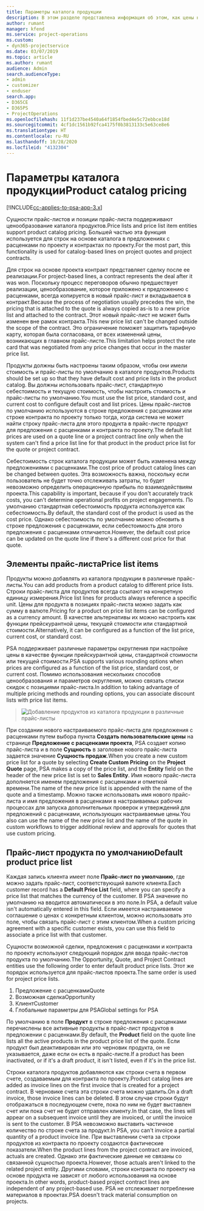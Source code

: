 ```yaml
---
title: Параметры каталога продукции
description: В этом разделе представлена информация об этом, как цены каталога продуктов работают в Dynamics 365 Project Service Automation (PSA).
author: rumant
manager: kfend
ms.service: project-operations
ms.custom:
- dyn365-projectservice
ms.date: 03/07/2019
ms.topic: article
ms.author: rumant
audience: Admin
search.audienceType:
- admin
- customizer
- enduser
search.app:
- D365CE
- D365PS
- ProjectOperations
ms.openlocfilehash: 11f1d237be4540a64f1854fbed4e5c72ebbce18d
ms.sourcegitcommit: 4cf1dc1561b92fca4175f0b3813133c5e63ce8e6
ms.translationtype: HT
ms.contentlocale: ru-RU
ms.lasthandoff: 10/28/2020
ms.locfileid: "4132304"
---
```

# <a name="product-catalog-pricing"></a><span data-ttu-id="23a33-103">Параметры каталога продукции</span><span class="sxs-lookup"><span data-stu-id="23a33-103">Product catalog pricing</span></span> 

[!INCLUDE[cc-applies-to-psa-app-3.x](../includes/cc-applies-to-psa-app-3x.md)]


<span data-ttu-id="23a33-104">Сущности прайс-листов и позиции прайс-листа поддерживают ценообразование каталога продуктов.</span><span class="sxs-lookup"><span data-stu-id="23a33-104">Price lists and price list item entities support product catalog pricing.</span></span> <span data-ttu-id="23a33-105">Большей частью эта функция используется для строк на основе каталога в предложениях с расценками по проекту и контрактах по проекту.</span><span class="sxs-lookup"><span data-stu-id="23a33-105">For the most part, this functionality is used for catalog-based lines on project quotes and project contracts.</span></span>

<span data-ttu-id="23a33-106">Для строк на основе проекта контракт представляет сделку после ее реализации.</span><span class="sxs-lookup"><span data-stu-id="23a33-106">For project-based lines, a contract represents the deal after it was won.</span></span> <span data-ttu-id="23a33-107">Поскольку процесс переговоров обычно предшествует реализации, ценообразование, которое приложено к предложению с расценками, всегда копируется в новый прайс-лист и вкладывается в контракт.</span><span class="sxs-lookup"><span data-stu-id="23a33-107">Because the process of negotiation usually precedes the win, the pricing that is attached to the quote is always copied as-is to a new price list and attached to the contract.</span></span> <span data-ttu-id="23a33-108">Этот новый прайс-лист не может быть изменен вне рамок контракта.</span><span class="sxs-lookup"><span data-stu-id="23a33-108">This new price list can't be changed outside the scope of the contract.</span></span> <span data-ttu-id="23a33-109">Это ограничение поможет защитить тарифную карту, которая была согласована, от всех изменений цены, возникающих в главном прайс-листе.</span><span class="sxs-lookup"><span data-stu-id="23a33-109">This limitation helps protect the rate card that was negotiated from any price changes that occur in the master price list.</span></span>

<span data-ttu-id="23a33-110">Продукты должны быть настроены таким образом, чтобы они имели стоимость и прайс-листы по умолчанию в каталоге продуктов.</span><span class="sxs-lookup"><span data-stu-id="23a33-110">Products should be set up so that they have default cost and price lists in the product catalog.</span></span> <span data-ttu-id="23a33-111">Вы должны использовать прайс-лист, стандартную себестоимость и текущую стоимость, чтобы настроить стоимость и прайс-листы по умолчанию.</span><span class="sxs-lookup"><span data-stu-id="23a33-111">You must use the list price, standard cost, and current cost to configure default cost and list prices.</span></span> <span data-ttu-id="23a33-112">Цены прайс-листов по умолчанию используются в строке предложения с расценками или строке контракта по проекту только тогда, когда система не может найти строку прайс-листа для этого продукта в прайс-листе продукт для предложения с расценками и контракта по проекту.</span><span class="sxs-lookup"><span data-stu-id="23a33-112">The default list prices are used on a quote line or a project contract line only when the system can't find a price list line for that product in the product price list for the quote or project contract.</span></span>

<span data-ttu-id="23a33-113">Себестоимость строк каталога продукции может быть изменена между предложениями с расценками.</span><span class="sxs-lookup"><span data-stu-id="23a33-113">The cost price of product catalog lines can be changed between quotes.</span></span> <span data-ttu-id="23a33-114">Эта возможность важна, поскольку если пользователь не будет точно отслеживать затраты, то будет невозможно определить операционную прибыль по взаимодействиям проекта.</span><span class="sxs-lookup"><span data-stu-id="23a33-114">This capability is important, because if you don't accurately track costs, you can't determine operational profits on project engagements.</span></span> <span data-ttu-id="23a33-115">По умолчанию стандартная себестоимость продукта используется как себестоимость.</span><span class="sxs-lookup"><span data-stu-id="23a33-115">By default, the standard cost of the product is used as the cost price.</span></span> <span data-ttu-id="23a33-116">Однако себестоимость по умолчанию можно обновить в строке предложения с расценками, если себестоимость для этого предложения с расценками отличается.</span><span class="sxs-lookup"><span data-stu-id="23a33-116">However, the default cost price can be updated on the quote line if there's a different cost price for that quote.</span></span>

## <a name="price-list-items"></a><span data-ttu-id="23a33-117">Элементы прайс-листа</span><span class="sxs-lookup"><span data-stu-id="23a33-117">Price list items</span></span>

<span data-ttu-id="23a33-118">Продукты можно добавлять из каталога продукции в различные прайс-листы.</span><span class="sxs-lookup"><span data-stu-id="23a33-118">You can add products from a product catalog to different price lists.</span></span> <span data-ttu-id="23a33-119">Строки прайс-листа для продуктов всегда ссылают на конкретную единицу измерения.</span><span class="sxs-lookup"><span data-stu-id="23a33-119">Price list lines for products always reference a specific unit.</span></span> <span data-ttu-id="23a33-120">Цены для продукта в позициях прайс-листа можно задать как сумму в валюте.</span><span class="sxs-lookup"><span data-stu-id="23a33-120">Pricing for a product on price list items can be configured as a currency amount.</span></span> <span data-ttu-id="23a33-121">В качестве альтернативы их можно настроить как функции прейскурантной цены, текущей стоимости или стандартной стоимости.</span><span class="sxs-lookup"><span data-stu-id="23a33-121">Alternatively, it can be configured as a function of the list price, current cost, or standard cost.</span></span>

<span data-ttu-id="23a33-122">PSA поддерживает различные параметры округления при настройке цены в качестве функции прейскурантной цены, стандартной стоимости или текущей стоимости.</span><span class="sxs-lookup"><span data-stu-id="23a33-122">PSA supports various rounding options when prices are configured as a function of the list price, standard cost, or current cost.</span></span> <span data-ttu-id="23a33-123">Помимо использования нескольких способов ценообразования и параметров округления, можно связать списки скидок с позициями прайс-листа.</span><span class="sxs-lookup"><span data-stu-id="23a33-123">In addition to taking advantage of multiple pricing methods and rounding options, you can associate discount lists with price list items.</span></span> 

> ![Добавление продуктов из каталога продукции в различные прайс-листы](media/basic-guide-16.png)

<span data-ttu-id="23a33-125">При создании нового настраиваемого прайс-листа для предложения с расценками путем выбора пункта **Создать пользовательские цены** на странице **Предложение с расценками проекта**, PSA создает копию прайс-листа и в поле **Сущность** в заголовке нового прайс-листа задается значение **Сущность продаж**.</span><span class="sxs-lookup"><span data-stu-id="23a33-125">When you create a new custom price list for a quote by selecting **Create Custom Pricing** on the **Project Quote** page, PSA makes a copy of the price list, and the **Entity** field on the header of the new price list is set to **Sales Entity**.</span></span> <span data-ttu-id="23a33-126">Имя нового прайс-листа дополняется именем предложения с расценками и отметкой времени.</span><span class="sxs-lookup"><span data-stu-id="23a33-126">The name of the new price list is appended with the name of the quote and a timestamp.</span></span> <span data-ttu-id="23a33-127">Можно также использовать имя нового прайс-листа и имя предложения в расценками в настраиваемых рабочих процессах для запуска дополнительных проверок и утверждений для предложений с расценками, использующих настраиваемые цены.</span><span class="sxs-lookup"><span data-stu-id="23a33-127">You also can use the name of the new price list and the name of the quote in custom workflows to trigger additional review and approvals for quotes that use custom pricing.</span></span>

 
## <a name="default-product-price-list"></a><span data-ttu-id="23a33-128">Прайс-лист продукта по умолчанию</span><span class="sxs-lookup"><span data-stu-id="23a33-128">Default product price list</span></span>
<span data-ttu-id="23a33-129">Каждая запись клиента имеет поле **Прайс-лист по умолчанию**, где можно задать прайс-лист, соответствующий валюте клиента.</span><span class="sxs-lookup"><span data-stu-id="23a33-129">Each customer record has a **Default Price List** field, where you can specify a price list that matches the currency of the customer.</span></span> <span data-ttu-id="23a33-130">В PSA значение по умолчанию на вводится автоматически в это поле.</span><span class="sxs-lookup"><span data-stu-id="23a33-130">In PSA, a default value isn't automatically entered in this field.</span></span> <span data-ttu-id="23a33-131">Если имеется настраиваемое соглашение о ценах с конкретным клиентом, можно использовать это поле, чтобы связать прайс-лист с этим клиентом.</span><span class="sxs-lookup"><span data-stu-id="23a33-131">When a custom pricing agreement with a specific customer exists, you can use this field to associate a price list with that customer.</span></span>

<span data-ttu-id="23a33-132">Сущности возможной сделки, предложения с расценками и контракта по проекту используют следующий порядок для ввода прайс-листов продукта по умолчанию.</span><span class="sxs-lookup"><span data-stu-id="23a33-132">The Opportunity, Quote, and Project Contract entities use the following order to enter default product price lists.</span></span> <span data-ttu-id="23a33-133">Этот же порядок используется для прайс-листов проекта.</span><span class="sxs-lookup"><span data-stu-id="23a33-133">The same order is used for project price lists.</span></span>

1.  <span data-ttu-id="23a33-134">Предложение с расценками</span><span class="sxs-lookup"><span data-stu-id="23a33-134">Quote</span></span>
2.  <span data-ttu-id="23a33-135">Возможная сделка</span><span class="sxs-lookup"><span data-stu-id="23a33-135">Opportunity</span></span>
3.  <span data-ttu-id="23a33-136">Клиент</span><span class="sxs-lookup"><span data-stu-id="23a33-136">Customer</span></span>
4.  <span data-ttu-id="23a33-137">Глобальные параметры для PSA</span><span class="sxs-lookup"><span data-stu-id="23a33-137">Global settings for PSA</span></span>

<span data-ttu-id="23a33-138">По умолчанию в поле **Продукт** в строке предложения с расценками перечислены все активные продукты в прайс-лист продуктов в предложении с расценками.</span><span class="sxs-lookup"><span data-stu-id="23a33-138">By default, the **Product** field on the quote line lists all the active products in the product price list of the quote.</span></span> <span data-ttu-id="23a33-139">Если продукт был деактивирован или это черновик продукта, он не указывается, даже если он есть в прайс-листе.</span><span class="sxs-lookup"><span data-stu-id="23a33-139">If a product has been inactivated, or if it's a draft product, it isn't listed, even if it's in the price list.</span></span> 

<span data-ttu-id="23a33-140">Строки каталога продуктов добавляются как строки счета в первом счете, создаваемым для контракта по проекту.</span><span class="sxs-lookup"><span data-stu-id="23a33-140">Product catalog lines are added as invoice lines on the first invoice that is created for a project contract.</span></span> <span data-ttu-id="23a33-141">В черновике счета эта строки счета можно удалить.</span><span class="sxs-lookup"><span data-stu-id="23a33-141">On a draft invoice, those invoice lines can be deleted.</span></span> <span data-ttu-id="23a33-142">В этом случае строки будут отображаться в последующем счете, пока по ним не будет выставлен счет или пока счет не будет отправлен клиенту.</span><span class="sxs-lookup"><span data-stu-id="23a33-142">In that case, the lines will appear on a subsequent invoice until they are invoiced, or until the invoice is sent to the customer.</span></span> <span data-ttu-id="23a33-143">В PSA невозможно выставить частичное количество по строке счета за продукт.</span><span class="sxs-lookup"><span data-stu-id="23a33-143">In PSA, you can't invoice a partial quantity of a product invoice line.</span></span> <span data-ttu-id="23a33-144">При выставлении счета за строки продуктов из контракта по проекту создаются фактические показатели.</span><span class="sxs-lookup"><span data-stu-id="23a33-144">When the product lines from the project contract are invoiced, actuals are created.</span></span> <span data-ttu-id="23a33-145">Однако эти фактические данные не связаны со связанной сущностью проекта.</span><span class="sxs-lookup"><span data-stu-id="23a33-145">However, those actuals aren't linked to the related project entity.</span></span> <span data-ttu-id="23a33-146">Другими словами, строки контракта по проекту на основе продукта не зависят от любого использования на основе проекта.</span><span class="sxs-lookup"><span data-stu-id="23a33-146">In other words, product-based project contract lines are independent of any project-based use.</span></span> <span data-ttu-id="23a33-147">PSA не отслеживает потребление материалов в проектах.</span><span class="sxs-lookup"><span data-stu-id="23a33-147">PSA doesn't track material consumption on projects.</span></span>
